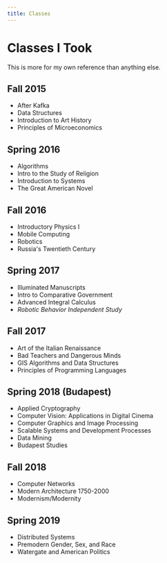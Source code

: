 ```yaml
---
title: Classes
---
```


# Classes I Took

This is more for my own reference than anything else.

## Fall 2015

- After Kafka
- Data Structures
- Introduction to Art History
- Principles of Microeconomics

## Spring 2016

- Algorithms
- Intro to the Study of Religion
- Introduction to Systems
- The Great American Novel

## Fall 2016

- Introductory Physics I
- Mobile Computing
- Robotics
- Russia's Twentieth Century

## Spring 2017

- Illuminated Manuscripts
- Intro to Comparative Government
- Advanced Integral Calculus
- _Robotic Behavior Independent Study_

## Fall 2017

- Art of the Italian Renaissance
- Bad Teachers and Dangerous Minds
- GIS Algorithms and Data Structures
- Principles of Programming Languages

## Spring 2018 (Budapest)

- Applied Cryptography
- Computer Vision: Applications in Digital Cinema
- Computer Graphics and Image Processing
- Scalable Systems and Development Processes
- Data Mining
- Budapest Studies

## Fall 2018

- Computer Networks
- Modern Architecture 1750-2000
- Modernism/Modernity

## Spring 2019

- Distributed Systems
- Premodern Gender, Sex, and Race
- Watergate and American Politics

